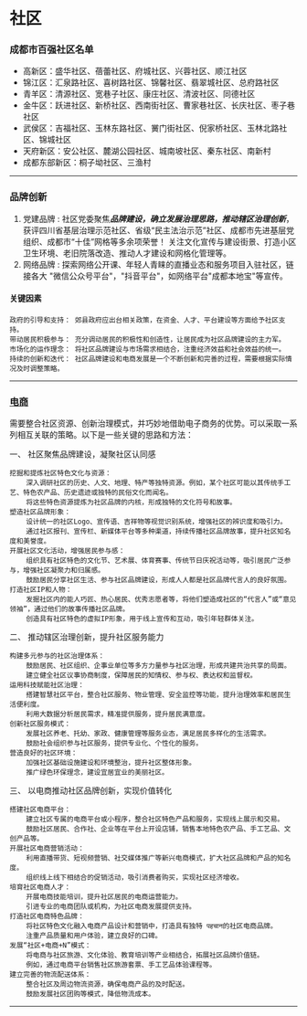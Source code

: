 # 社区

### 成都市百强社区名单
* 高新区：盛华社区、蓓蕾社区、府城社区、兴蓉社区、顺江社区
* 锦江区：汇泉路社区、喜树路社区、锦馨社区、翡翠城社区、总府路社区
* 青羊区：清源社区、宽巷子社区、康庄社区、清波社区、同德社区
* 金牛区：跃进社区、新桥社区、西南街社区、曹家巷社区、长庆社区、枣子巷社区
* 武侯区：吉福社区、玉林东路社区、黉门街社区、倪家桥社区、玉林北路社区、锦城社区
* 天府新区：安公社区、麓湖公园社区、城南坡社区、秦东社区、南新村
* 成都东部新区：桐子坳社区、三渔村

---

### 品牌创新

1. 党建品牌 : 社区党委聚焦***品牌建设，确立发展治理思路，推动辖区治理创新***，获评四川省基层治理示范社区、省级“民主法治示范”社区、成都市先进基层党组织、成都市“十佳”网格等多余项荣誉！
   关注文化宣传与建设街景、打造小区卫生环境、老旧院落改造、推动人才建设和网格化管理等。
2. 网络品牌 : 探索网络公开课、年轻人青睐的直播业态和服务项目入驻社区，链接各大 "微信公众号平台"，"抖音平台"，如网络平台"成都本地宝"等宣传。

#### 关键因素
    政府的引导和支持： 郊县政府应出台相关政策，在资金、人才、平台建设等方面给予社区支持。
    带动居民积极参与： 充分调动居民的积极性和创造性，让居民成为社区品牌建设的主力军。
    市场化的运作理念： 将社区品牌建设与市场需求相结合，注重经济效益和社会效益的统一。
    持续的创新和迭代： 社区品牌建设和电商发展是一个不断创新和完善的过程，需要根据实际情况及时调整策略。

---

### [电商](电商代理.md)

需要整合社区资源、创新治理模式，并巧妙地借助电子商务的优势。可以采取一系列相互关联的策略。以下是一些关键的思路和方法：

一、 社区聚焦品牌建设，凝聚社区认同感

    挖掘和提炼社区特色文化与资源：
        深入调研社区的历史、人文、地理、特产等独特资源。例如，某个社区可能以其传统手工艺、特色农产品、历史遗迹或独特的民俗文化而闻名。
        将这些特色资源提炼为社区品牌的内核，形成独特的文化符号和故事。
    塑造社区品牌形象：
        设计统一的社区Logo、宣传语、吉祥物等视觉识别系统，增强社区的辨识度和吸引力。
        通过社区报刊、宣传栏、新媒体平台等多种渠道，持续传播社区品牌故事，提升社区知名度和美誉度。
    开展社区文化活动，增强居民参与感：
        组织具有社区特色的文化节、艺术展、体育赛事、传统节日庆祝活动等，吸引居民广泛参与，增强社区凝聚力和归属感。
        鼓励居民分享社区生活、参与社区品牌建设，形成人人都是社区品牌代言人的良好氛围。
    打造社区IP和人物：
        发掘社区内的能人巧匠、热心居民、优秀志愿者等，将他们塑造成社区的“代言人”或“意见领袖”，通过他们的故事传播社区品牌。
        创造具有社区特色的虚拟IP形象，用于线上宣传和互动，吸引年轻群体关注。

二、 推动辖区治理创新，提升社区服务能力

    构建多元参与的社区治理体系：
        鼓励居民、社区组织、企事业单位等多方力量参与社区治理，形成共建共治共享的局面。
        建立健全社区议事协商制度，保障居民的知情权、参与权、表达权和监督权。
    运用科技赋能社区治理：
        搭建智慧社区平台，整合社区服务、物业管理、安全监控等功能，提升治理效率和居民生活便利度。
        利用大数据分析居民需求，精准提供服务，提升居民满意度。
    创新社区服务模式：
        发展社区养老、托幼、家政、健康管理等服务业态，满足居民多样化的生活需求。
        鼓励社会组织参与社区服务，提供专业化、个性化的服务。
    营造良好的社区环境：
        加强社区基础设施建设和环境整治，提升社区整体形象。
        推广绿色环保理念，建设宜居宜业的美丽社区。

三、 以电商推动社区品牌创新，实现价值转化

    搭建社区电商平台：
        建立社区专属的电商平台或小程序，整合社区特色产品和服务，实现线上展示和交易。
        鼓励社区居民、合作社、企业等在平台上开设店铺，销售本地特色农产品、手工艺品、文创产品等。
    开展社区电商营销活动：
        利用直播带货、短视频营销、社交媒体推广等新兴电商模式，扩大社区品牌和产品的知名度。
        组织线上线下相结合的促销活动，吸引消费者购买，实现社区经济增收。
    培育社区电商人才：
        开展电商技能培训，提升社区居民的电商运营能力。
        引进专业的电商团队或机构，为社区电商发展提供支持。
    打造社区电商特色品牌：
        将社区特色文化融入电商产品设计和营销中，打造具有独特 पहचान的社区电商品牌。
        注重产品质量和用户体验，建立良好的口碑。
    发展“社区+电商+N”模式：
        将电商与社区旅游、文化体验、教育培训等产业相结合，拓展社区品牌价值链。
        例如，通过电商平台销售社区旅游套票、手工艺品体验课程等。
    建立完善的物流配送体系：
        整合社区及周边物流资源，确保电商产品的及时配送。
        鼓励发展社区团购等模式，降低物流成本。


---

